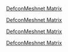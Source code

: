 [DefconMeshnet Matrix](https://[200:2c03:79b4:4257:ce90:7582:4c5a:d946]/)

[DefconMeshnet Matrix](https://[200\:2c03\:79b4\:4257\:ce90\:7582\:4c5a\:d946]/)

[DefconMeshnet Matrix](https://\[200\:2c03\:79b4\:4257\:ce90\:7582\:4c5a\:d946\]/)

[DefconMeshnet Matrix](https://200\:2c03\:79b4\:4257\:ce90\:7582\:4c5a\:d946/)
